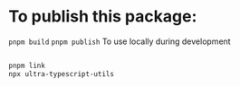 # To publish this package:

`pnpm build`
`pnpm publish`
To use locally during development
  ```bash

  pnpm link
  npx ultra-typescript-utils
  ```
